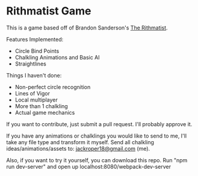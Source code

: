 # Rithmatist Game

This is a game based off of Brandon Sanderson's [The Rithmatist](http://brandonsanderson.com/books/the-rithmatist/the-rithmatist/).

Features Implemented:
- Circle Bind Points
- Chalkling Animations and Basic AI
- Straightlines

Things I haven't done:
- Non-perfect circle recognition
- Lines of Vigor
- Local multiplayer
- More than 1 chalkling
- Actual game mechanics

If you want to contribute, just submit a pull request. I'll probably approve it.

If you have any animations or chalklings you would like to send to me, I'll take any file type and transform it myself.
Send all chalkling ideas/animations/assets to: jackroper18@gmail.com (me).

Also, if you want to try it yourself, you can download this repo. Run "npm run dev-server" and open up localhost:8080/webpack-dev-server
